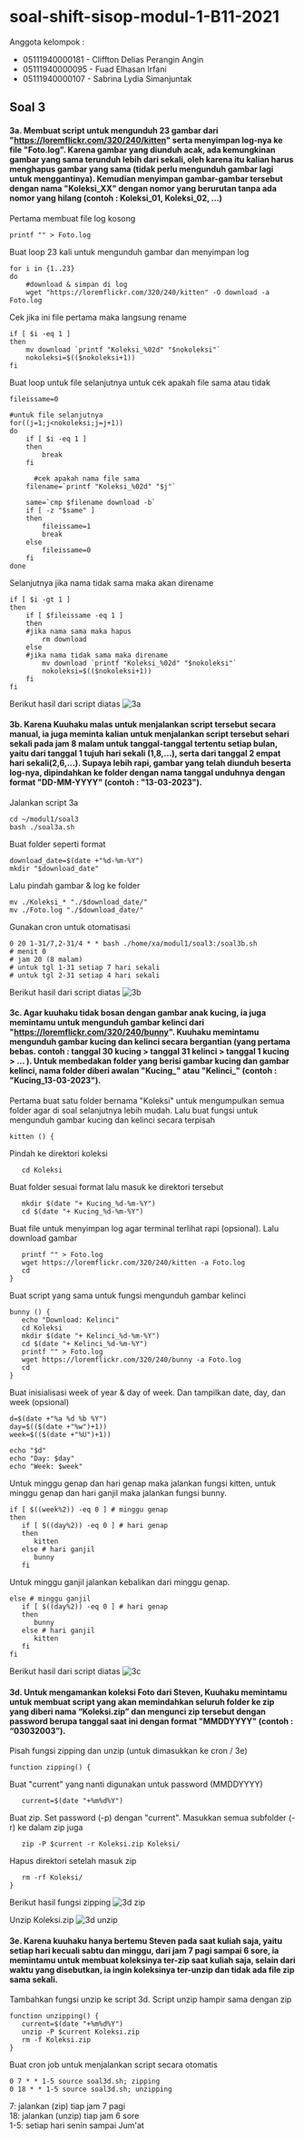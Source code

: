 # soal-shift-sisop-modul-1-B11-2021

Anggota kelompok :
* 05111940000181 - Cliffton Delias Perangin Angin
* 05111940000095 - Fuad Elhasan Irfani
* 05111940000107 - Sabrina Lydia Simanjuntak

## Soal 3
#### 3a. Membuat script untuk mengunduh 23 gambar dari "https://loremflickr.com/320/240/kitten" serta menyimpan log-nya ke file "Foto.log". Karena gambar yang diunduh acak, ada kemungkinan gambar yang sama terunduh lebih dari sekali, oleh karena itu kalian harus menghapus gambar yang sama (tidak perlu mengunduh gambar lagi untuk menggantinya). Kemudian menyimpan gambar-gambar tersebut dengan nama "Koleksi_XX" dengan nomor yang berurutan tanpa ada nomor yang hilang (contoh : Koleksi_01, Koleksi_02, ...)

Pertama membuat file log kosong

    printf "" > Foto.log

Buat loop 23 kali untuk mengunduh gambar dan menyimpan log

    for i in {1..23}
    do
        #download & simpan di log
        wget "https://loremflickr.com/320/240/kitten" -O download -a Foto.log
        
Cek jika ini file pertama maka langsung rename

    if [ $i -eq 1 ]
    then
        mv download `printf "Koleksi_%02d" "$nokoleksi"`
        nokoleksi=$(($nokoleksi+1))
    fi
    
Buat loop untuk file selanjutnya untuk cek apakah file sama atau tidak

    fileissame=0

    #untuk file selanjutnya
    for((j=1;j<nokoleksi;j=j+1))
    do
        if [ $i -eq 1 ]
        then
            break
        fi

	      #cek apakah nama file sama
        filename=`printf "Koleksi_%02d" "$j"`

        same=`cmp $filename download -b`
        if [ -z "$same" ]
        then
            fileissame=1
            break
        else
            fileissame=0
        fi
    done
    
Selanjutnya jika nama tidak sama maka akan direname

    if [ $i -gt 1 ]
    then
        if [ $fileissame -eq 1 ]
        then
	    #jika nama sama maka hapus
            rm download
        else
	    #jika nama tidak sama maka direname
            mv download `printf "Koleksi_%02d" "$nokoleksi"`
            nokoleksi=$(($nokoleksi+1))
        fi
    fi

Berikut hasil dari script diatas
![3a](https://i.imgur.com/EH9ULrk.png)

#### 3b. Karena Kuuhaku malas untuk menjalankan script tersebut secara manual, ia juga meminta kalian untuk menjalankan script tersebut sehari sekali pada jam 8 malam untuk tanggal-tanggal tertentu setiap bulan, yaitu dari tanggal 1 tujuh hari sekali (1,8,...), serta dari tanggal 2 empat hari sekali(2,6,...). Supaya lebih rapi, gambar yang telah diunduh beserta log-nya, dipindahkan ke folder dengan nama tanggal unduhnya dengan format "DD-MM-YYYY" (contoh : "13-03-2023").

Jalankan script 3a

    cd ~/modul1/soal3
    bash ./soal3a.sh
    
Buat folder seperti format

    download_date=$(date +"%d-%m-%Y")
    mkdir "$download_date"
    
Lalu pindah gambar & log ke folder

    mv ./Koleksi_* "./$download_date/"
    mv ./Foto.log "./$download_date/"
    
Gunakan cron untuk otomatisasi

    0 20 1-31/7,2-31/4 * * bash ./home/xa/modul1/soal3:/soal3b.sh
    # menit 0
    # jam 20 (8 malam)
    # untuk tgl 1-31 setiap 7 hari sekali
    # untuk tgl 2-31 setiap 4 hari sekali
    
Berikut hasil dari script diatas
![3b](https://i.imgur.com/wqnAOhV.png)

#### 3c. Agar kuuhaku tidak bosan dengan gambar anak kucing, ia juga memintamu untuk mengunduh gambar kelinci dari "https://loremflickr.com/320/240/bunny". Kuuhaku memintamu mengunduh gambar kucing dan kelinci secara bergantian (yang pertama bebas. contoh : tanggal 30 kucing > tanggal 31 kelinci > tanggal 1 kucing > ... ). Untuk membedakan folder yang berisi gambar kucing dan gambar kelinci, nama folder diberi awalan "Kucing_" atau "Kelinci_" (contoh : "Kucing_13-03-2023").

Pertama buat satu folder bernama "Koleksi" untuk mengumpulkan semua folder agar di soal selanjutnya lebih mudah. Lalu buat fungsi untuk mengunduh gambar kucing dan kelinci secara terpisah

    kitten () {

Pindah ke direktori koleksi

       cd Koleksi

Buat folder sesuai format lalu masuk ke direktori tersebut

       mkdir $(date "+ Kucing_%d-%m-%Y")
       cd $(date "+ Kucing_%d-%m-%Y")
       
Buat file untuk menyimpan log agar terminal terlihat rapi (opsional). Lalu download gambar
       
       printf "" > Foto.log
       wget https://loremflickr.com/320/240/kitten -a Foto.log
       cd
    }
    
Buat script yang sama untuk fungsi mengunduh gambar kelinci
    
    bunny () {
       echo "Download: Kelinci"
       cd Koleksi
       mkdir $(date "+ Kelinci_%d-%m-%Y")
       cd $(date "+ Kelinci_%d-%m-%Y")
       printf "" > Foto.log
       wget https://loremflickr.com/320/240/bunny -a Foto.log
       cd
    }

Buat inisialisasi week of year & day of week. Dan tampilkan date, day, dan week (opsional)

    d=$(date +"%a %d %b %Y")
    day=$(($(date +"%w")+1))
    week=$(($(date +"%U")+1))
    
    echo "$d"
    echo "Day: $day"
    echo "Week: $week"
    
Untuk minggu genap dan hari genap maka jalankan fungsi kitten, untuk minggu genap dan hari ganjil maka jalankan fungsi bunny.

    if [ $((week%2)) -eq 0 ] # minggu genap
    then
       if [ $((day%2)) -eq 0 ] # hari genap
       then
          kitten
       else # hari ganjil
          bunny
       fi
       
Untuk minggu ganjil jalankan kebalikan dari minggu genap.
       
    else # minggu ganjil
       if [ $((day%2)) -eq 0 ] # hari genap
       then
          bunny
       else # hari ganjil
          kitten
       fi
    fi
    
Berikut hasil dari script diatas
![3c](https://i.imgur.com/TTIuAP6.png)

#### 3d. Untuk mengamankan koleksi Foto dari Steven, Kuuhaku memintamu untuk membuat script yang akan memindahkan seluruh folder ke zip yang diberi nama “Koleksi.zip” dan mengunci zip tersebut dengan password berupa tanggal saat ini dengan format "MMDDYYYY" (contoh : “03032003”).

Pisah fungsi zipping dan unzip (untuk dimasukkan ke cron / 3e)

    function zipping() {
    
Buat "current" yang nanti digunakan untuk password (MMDDYYYY)
    
       current=$(date "+%m%d%Y")
       
Buat zip. Set password (-p) dengan "current". Masukkan semua subfolder (-r) ke dalam zip juga
       
       zip -P $current -r Koleksi.zip Koleksi/

Hapus direktori setelah masuk zip

       rm -rf Koleksi/
    }
    

Berikut hasil fungsi zipping
![3d zip](https://i.imgur.com/jdCfYKG.png)

Unzip Koleksi.zip
![3d unzip](https://i.imgur.com/mA6BQIm.png)

#### 3e. Karena kuuhaku hanya bertemu Steven pada saat kuliah saja, yaitu setiap hari kecuali sabtu dan minggu, dari jam 7 pagi sampai 6 sore, ia memintamu untuk membuat koleksinya ter-zip saat kuliah saja, selain dari waktu yang disebutkan, ia ingin koleksinya ter-unzip dan tidak ada file zip sama sekali.

Tambahkan fungsi unzip ke script 3d. Script unzip hampir sama dengan zip

    function unzipping() {
       current=$(date "+%m%d%Y")
       unzip -P $current Koleksi.zip
       rm -f Koleksi.zip
    }
    
Buat cron job untuk menjalankan script secara otomatis

    0 7 * * 1-5 source soal3d.sh; zipping
    0 18 * * 1-5 source soal3d.sh; unzipping
    
7: jalankan (zip) tiap jam 7 pagi </br>
18: jalankan (unzip) tiap jam 6 sore </br>
1-5: setiap hari senin sampai Jum'at
